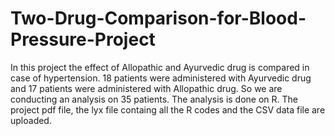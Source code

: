 # Two-Drug-Comparison-for-Blood-Pressure-Project
In this project the effect of Allopathic and Ayurvedic drug is compared in case of hypertension. 
18 patients were administered with  Ayurvedic drug and 17 patients were administered with Allopathic drug. 
So we are conducting an analysis on 35 patients.
The analysis is done on R.
The project pdf file, the lyx file containg all the R codes and the CSV data file are uploaded.
